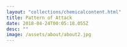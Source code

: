 ```yaml
---
layout: "collections/chemicalcontent.html"
title: Pattern of Attack
date: 2018-04-24T00:05:18.055Z
desc: ""
image: /assets/about/about2.jpg
---
```

